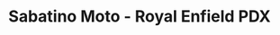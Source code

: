 ---
title: "Sabatino Moto - Royal Enfield PDX"
url: /portland/sabatino-moto-royal-enfield-pdx/
shop: motorcycle
---